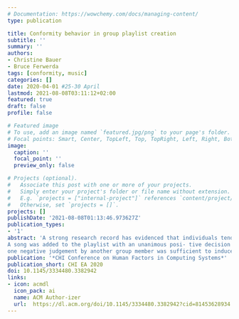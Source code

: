 ```yaml
---
# Documentation: https://wowchemy.com/docs/managing-content/
type: publication

title: Conformity behavior in group playlist creation
subtitle: ''
summary: ''
authors:
- Christine Bauer
- Bruce Ferwerda
tags: [conformity, music]
categories: []
date: 2020-04-01 #25-30 April
lastmod: 2021-08-08T03:11:12+02:00
featured: true
draft: false
profile: false

# Featured image
# To use, add an image named `featured.jpg/png` to your page's folder.
# Focal points: Smart, Center, TopLeft, Top, TopRight, Left, Right, BottomLeft, Bottom, BottomRight.
image:
  caption: ''
  focal_point: ''
  preview_only: false

# Projects (optional).
#   Associate this post with one or more of your projects.
#   Simply enter your project's folder or file name without extension.
#   E.g. `projects = ["internal-project"]` references `content/project/deep-learning/index.md`.
#   Otherwise, set `projects = []`.
projects: []
publishDate: '2021-08-08T01:13:46.973627Z'
publication_types:
- '1'
abstract: 'A strong research record has evidenced that individuals tend to conform with a group’s majority opinion. In contrast to existing literature that investigates conformity to a majority opinion against an objectively correct answer, the originality of our study lies in that we investigate conformity in a subjective context. The emphasis of our analysis lies on the “switching direction” in favor or against an item. In an online experiment, groups of five had to create a music playlist.
A song was added to the playlist with an unanimous posi- tive decision only. After seeing the other group members’ ratings, participants had the opportunity to revise their own response. Results suggest different behavior for originally favored compared to disliked songs. For favored songs,
one negative judgement by another group member was sufficient to induce participants to downvote the song. For disliked songs, in contrast, a majority of positive judgements was needed to induce participants to switch their vote.'
publication: '*CHI Conference on Human Factors in Computing Systems*'
publication_short: CHI EA 2020
doi: 10.1145/3334480.3382942
links: 
- icon: acmdl
  icon_pack: ai
  name: ACM Author-izer
  url:  https://dl.acm.org/doi/10.1145/3334480.3382942?cid=81453628934
---
```

